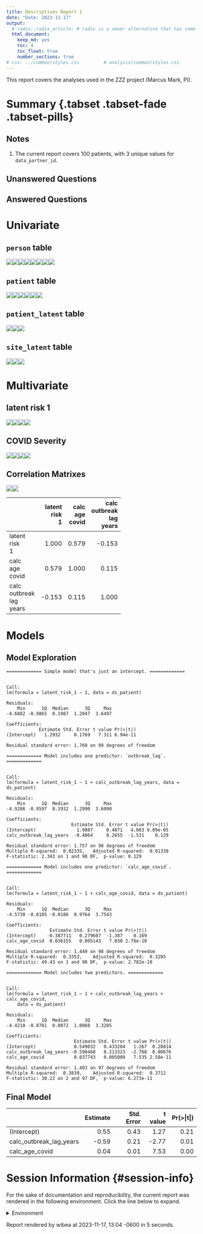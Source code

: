 ```yaml
---
title: Descriptives Report 1
date: "Date: 2023-11-17"
output:
  # radix::radix_article: # radix is a newer alternative that has some advantages over `html_document`.
  html_document:
    keep_md: yes
    toc: 4
    toc_float: true
    number_sections: true
# css: ../common/styles.css         # analysis/common/styles.css
---
```


  This report covers the analyses used in the ZZZ project (Marcus Mark, PI).

<!--  Set the working directory to the repository's base directory; this assumes the report is nested inside of two directories.-->


<!-- Set the report-wide options, and point to the external code file. -->


<!-- Load 'sourced' R files.  Suppress the output when loading sources. -->


<!-- Load packages, or at least verify they're available on the local machine.  Suppress the output when loading packages. -->


<!-- Load any global functions and variables declared in the R file.  Suppress the output. -->


<!-- Declare any global functions specific to a Rmd output.  Suppress the output. -->


<!-- Load the datasets.   -->


<!-- Tweak the datasets.   -->


Summary {.tabset .tabset-fade .tabset-pills}
===========================================================================

Notes
---------------------------------------------------------------------------

1. The current report covers 100 patients, with 3 unique values for `data_partner_id`.


Unanswered Questions
---------------------------------------------------------------------------

Answered Questions
---------------------------------------------------------------------------


Univariate
===========================================================================

`person` table
---------------------------------------------------------------------------

![](figure-png/marginals-person-1.png)<!-- -->![](figure-png/marginals-person-2.png)<!-- -->![](figure-png/marginals-person-3.png)<!-- -->![](figure-png/marginals-person-4.png)<!-- -->![](figure-png/marginals-person-5.png)<!-- -->![](figure-png/marginals-person-6.png)<!-- -->![](figure-png/marginals-person-7.png)<!-- -->![](figure-png/marginals-person-8.png)<!-- -->

`patient` table
---------------------------------------------------------------------------

![](figure-png/marginals-patient-1.png)<!-- -->![](figure-png/marginals-patient-2.png)<!-- -->![](figure-png/marginals-patient-3.png)<!-- -->![](figure-png/marginals-patient-4.png)<!-- -->![](figure-png/marginals-patient-5.png)<!-- -->![](figure-png/marginals-patient-6.png)<!-- -->

`patient_latent` table
---------------------------------------------------------------------------

![](figure-png/marginals-patient_latent-1.png)<!-- -->![](figure-png/marginals-patient_latent-2.png)<!-- -->![](figure-png/marginals-patient_latent-3.png)<!-- -->

`site_latent` table
---------------------------------------------------------------------------

![](figure-png/marginals-site_latent-1.png)<!-- -->![](figure-png/marginals-site_latent-2.png)<!-- -->![](figure-png/marginals-site_latent-3.png)<!-- -->


Multivariate
===========================================================================

latent risk 1
---------------------------------------------------------------------------

![](figure-png/latent-risk-1-1.png)<!-- -->![](figure-png/latent-risk-1-2.png)<!-- -->![](figure-png/latent-risk-1-3.png)<!-- -->![](figure-png/latent-risk-1-4.png)<!-- -->

COVID Severity
---------------------------------------------------------------------------

![](figure-png/covid-severity-1.png)<!-- -->![](figure-png/covid-severity-2.png)<!-- -->![](figure-png/covid-severity-3.png)<!-- -->![](figure-png/covid-severity-4.png)<!-- -->




Correlation Matrixes
---------------------------------------------------------------------------

![](figure-png/correlation-matrixes-1.png)<!-- -->![](figure-png/correlation-matrixes-2.png)<!-- -->

|                                 | latent<br>risk<br>1| calc<br>age<br>covid| calc<br>outbreak<br>lag<br>years|
|:--------------------------------|-------------------:|--------------------:|--------------------------------:|
|latent<br>risk<br>1              |               1.000|                0.579|                           -0.153|
|calc<br>age<br>covid             |               0.579|                1.000|                            0.115|
|calc<br>outbreak<br>lag<br>years |              -0.153|                0.115|                            1.000|


Models
===========================================================================

Model Exploration
---------------------------------------------------------------------------

```
============= Simple model that's just an intercept. =============
```

```

Call:
lm(formula = latent_risk_1 ~ 1, data = ds_patient)

Residuals:
    Min      1Q  Median      3Q     Max 
-4.6882 -0.9865  0.1987  1.2047  3.6497 

Coefficients:
            Estimate Std. Error t value Pr(>|t|)
(Intercept)   1.2932     0.1769   7.311 6.94e-11

Residual standard error: 1.769 on 99 degrees of freedom
```

```
============= Model includes one predictor: `outbreak_lag`. =============
```

```

Call:
lm(formula = latent_risk_1 ~ 1 + calc_outbreak_lag_years, data = ds_patient)

Residuals:
    Min      1Q  Median      3Q     Max 
-4.9286 -0.9597  0.1932  1.2990  3.6090 

Coefficients:
                        Estimate Std. Error t value Pr(>|t|)
(Intercept)               1.9887     0.4871   4.083 9.09e-05
calc_outbreak_lag_years  -0.4064     0.2655  -1.531    0.129

Residual standard error: 1.757 on 98 degrees of freedom
Multiple R-squared:  0.02335,	Adjusted R-squared:  0.01339 
F-statistic: 2.343 on 1 and 98 DF,  p-value: 0.129
```

```
============= Model includes one predictor: `calc_age_covid`. =============
```

```

Call:
lm(formula = latent_risk_1 ~ 1 + calc_age_covid, data = ds_patient)

Residuals:
    Min      1Q  Median      3Q     Max 
-4.5738 -0.8105 -0.0186  0.9764  3.7543 

Coefficients:
                Estimate Std. Error t value Pr(>|t|)
(Intercept)    -0.387711   0.279607  -1.387    0.169
calc_age_covid  0.036155   0.005143   7.030 2.78e-10

Residual standard error: 1.449 on 98 degrees of freedom
Multiple R-squared:  0.3353,	Adjusted R-squared:  0.3285 
F-statistic: 49.43 on 1 and 98 DF,  p-value: 2.782e-10
```

```
============= Model includes two predictors. =============
```

```

Call:
lm(formula = latent_risk_1 ~ 1 + calc_outbreak_lag_years + calc_age_covid, 
    data = ds_patient)

Residuals:
    Min      1Q  Median      3Q     Max 
-4.4210 -0.8781  0.0072  1.0068  3.3205 

Coefficients:
                         Estimate Std. Error t value Pr(>|t|)
(Intercept)              0.549032   0.433284   1.267  0.20814
calc_outbreak_lag_years -0.590468   0.213323  -2.768  0.00676
calc_age_covid           0.037743   0.005009   7.535 2.58e-11

Residual standard error: 1.403 on 97 degrees of freedom
Multiple R-squared:  0.3839,	Adjusted R-squared:  0.3712 
F-statistic: 30.22 on 2 and 97 DF,  p-value: 6.273e-11
```


Final Model
---------------------------------------------------------------------------


|                        | Estimate| Std. Error| t value| Pr(>&#124;t&#124;)|
|:-----------------------|--------:|----------:|-------:|------------------:|
|(Intercept)             |     0.55|       0.43|    1.27|               0.21|
|calc_outbreak_lag_years |    -0.59|       0.21|   -2.77|               0.01|
|calc_age_covid          |     0.04|       0.01|    7.53|               0.00|



Session Information {#session-info}
===========================================================================

For the sake of documentation and reproducibility, the current report was rendered in the following environment.  Click the line below to expand.

  <details>
    <summary>Environment <span class="glyphicon glyphicon-plus-sign"></span></summary>
    
    ```
    ─ Session info ───────────────────────────────────────────────────────────────────────────────────
     setting  value
     version  R version 4.3.2 Patched (2023-11-01 r85465 ucrt)
     os       Windows 11 x64 (build 22631)
     system   x86_64, mingw32
     ui       RTerm
     language (EN)
     collate  English_United States.utf8
     ctype    English_United States.utf8
     tz       America/Chicago
     date     2023-11-17
     pandoc   3.1.5 @ C:/PROGRA~1/Pandoc/ (via rmarkdown)
    
    ─ Packages ───────────────────────────────────────────────────────────────────────────────────────
     ! package         * version date (UTC) lib source
       arrow             14.0.0  2023-11-16 [1] CRAN (R 4.3.2)
       assertthat        0.2.1   2019-03-21 [1] CRAN (R 4.3.0)
       base            * 4.3.2   2023-11-02 [?] local
       bit               4.0.5   2022-11-15 [1] CRAN (R 4.3.0)
       bit64             4.0.5   2020-08-30 [1] CRAN (R 4.3.0)
       bslib             0.5.1   2023-08-11 [1] CRAN (R 4.3.1)
       cachem            1.0.8   2023-05-01 [1] CRAN (R 4.3.0)
       cli               3.6.1   2023-03-23 [1] CRAN (R 4.3.0)
       colorspace        2.1-0   2023-01-23 [1] CRAN (R 4.3.0)
     P compiler          4.3.2   2023-11-02 [3] local
       config            0.3.2   2023-08-30 [1] CRAN (R 4.3.1)
       corrplot          0.92    2021-11-18 [1] CRAN (R 4.3.0)
     P datasets        * 4.3.2   2023-11-02 [3] local
       digest            0.6.33  2023-07-07 [1] CRAN (R 4.3.1)
       dplyr             1.1.3   2023-09-03 [1] CRAN (R 4.3.1)
       evaluate          0.23    2023-11-01 [1] CRAN (R 4.3.2)
       fansi             1.0.5   2023-10-08 [1] CRAN (R 4.3.1)
       farver            2.1.1   2022-07-06 [1] CRAN (R 4.3.0)
       fastmap           1.1.1   2023-02-24 [1] CRAN (R 4.3.0)
       forcats           1.0.0   2023-01-29 [1] CRAN (R 4.3.0)
       generics          0.1.3   2022-07-05 [1] CRAN (R 4.3.0)
       ggplot2         * 3.4.4   2023-10-12 [1] CRAN (R 4.3.1)
       glue              1.6.2   2022-02-24 [1] CRAN (R 4.3.0)
     P graphics        * 4.3.2   2023-11-02 [3] local
     P grDevices       * 4.3.2   2023-11-02 [3] local
     P grid              4.3.2   2023-11-02 [3] local
       gtable            0.3.4   2023-08-21 [1] CRAN (R 4.3.1)
       highr             0.10    2022-12-22 [1] CRAN (R 4.3.0)
       htmltools         0.5.7   2023-11-03 [1] CRAN (R 4.3.2)
       jquerylib         0.1.4   2021-04-26 [1] CRAN (R 4.3.0)
       jsonlite          1.8.7   2023-06-29 [1] CRAN (R 4.3.1)
       knitr           * 1.45    2023-10-30 [1] CRAN (R 4.3.2)
       labeling          0.4.3   2023-08-29 [1] CRAN (R 4.3.1)
       lattice           0.22-5  2023-10-24 [3] CRAN (R 4.3.2)
       lifecycle         1.0.4   2023-11-07 [1] CRAN (R 4.3.2)
       magrittr          2.0.3   2022-03-30 [1] CRAN (R 4.3.0)
       Matrix            1.6-3   2023-11-14 [1] CRAN (R 4.3.2)
     P methods         * 4.3.2   2023-11-02 [3] local
       mgcv              1.9-0   2023-07-11 [3] CRAN (R 4.3.2)
       munsell           0.5.0   2018-06-12 [1] CRAN (R 4.3.0)
       nlme              3.1-163 2023-08-09 [3] CRAN (R 4.3.2)
       pillar            1.9.0   2023-03-22 [1] CRAN (R 4.3.0)
       pkgconfig         2.0.3   2019-09-22 [1] CRAN (R 4.3.0)
       purrr             1.0.2   2023-08-10 [1] CRAN (R 4.3.1)
       R6                2.5.1   2021-08-19 [1] CRAN (R 4.3.0)
       rlang             1.1.2   2023-11-04 [1] CRAN (R 4.3.2)
       rmarkdown         2.25    2023-09-18 [1] CRAN (R 4.3.1)
       rstudioapi        0.15.0  2023-07-07 [1] CRAN (R 4.3.1)
       sass              0.4.7   2023-07-15 [1] CRAN (R 4.3.1)
       scales            1.2.1   2022-08-20 [1] CRAN (R 4.3.0)
       sessioninfo       1.2.2   2021-12-06 [1] CRAN (R 4.3.0)
     P splines           4.3.2   2023-11-02 [3] local
     P stats           * 4.3.2   2023-11-02 [3] local
       TabularManifest   0.2.1   2023-05-25 [1] Github (Melinae/TabularManifest@c50ae48)
       tibble            3.2.1   2023-03-20 [1] CRAN (R 4.3.0)
       tidyselect        1.2.0   2022-10-10 [1] CRAN (R 4.3.0)
     P tools             4.3.2   2023-11-02 [3] local
       tzdb              0.4.0   2023-05-12 [1] CRAN (R 4.3.0)
       utf8              1.2.4   2023-10-22 [1] CRAN (R 4.3.2)
     P utils           * 4.3.2   2023-11-02 [3] local
       vctrs             0.6.4   2023-10-12 [1] CRAN (R 4.3.1)
       withr             2.5.2   2023-10-30 [1] CRAN (R 4.3.2)
       xfun              0.41    2023-11-01 [1] CRAN (R 4.3.2)
       yaml              2.3.7   2023-01-23 [1] CRAN (R 4.3.0)
    
     [1] D:/projects/r-libraries
     [2] C:/Users/wibea/AppData/Local/R/win-library/4.3
     [3] C:/Program Files/R/R-4.3.2patched/library
    
     P ── Loaded and on-disk path mismatch.
    
    ──────────────────────────────────────────────────────────────────────────────────────────────────
    ```
  </details>



Report rendered by wibea at 2023-11-17, 13:04 -0600 in 5 seconds.
